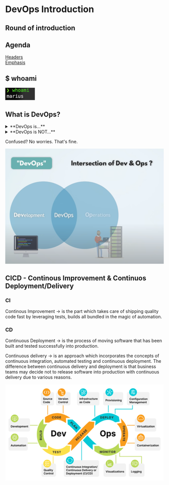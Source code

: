 # DevOps Introduction


## Round of introduction

## Agenda

[Headers](#headers)  
[Emphasis](#emphasis)  
<a name="headers"/>

## $ whoami

![The picture says it clearly](pics/whoami.png)

## What is DevOps? 

<details><summary>**DevOps is…**</summary>

- a concept
- a mindset
- a shared attitude understood and embraced by individuals
- a culture that must be nurtured and iteratively improved
- sharing
- mentoring
- learning
- inclusive and open to all ideas
- iterative
- continuous
- collaborative
- an awesome way to confidently develop and deliver software
</details>

<details><summary>**DevOps is NOT…**</summary>

- easily achieved nor implemented
- a product or tool chain
- a job title or role
- a cloud infrastructure provider
- a book
- a technology
- a programming language
- a marketing campaign
- CI/CD
- Kubernetes
- containers
- open source software
- Infrastructure as Code
- automation
- to be trifled with!!!

</details>

Confused? No worries. That's fine.

![What exactly IS DevOps](pics/whatisdevops.png)



## CICD - Continous Improvement **&** Continuos Deployment/Delivery

### CI
Continous Improvement &rarr;  is the part which takes care of shipping quality code fast by leveraging tests, builds all bundled in the magic of automation. 


### CD
Continuous Deployment &rarr; is the process of moving software that has been built and tested successfully into production.

Continuous delivery   &rarr; is an approach which incorporates the concepts of continuous integration, automated testing and continuous deployment. 
                          The difference between continuous delivery and deployment is that business teams may decide not to release software into production with continuous delivery due to various reasons.

![Cicd lifecycle](pics/cicd-lifecycle.png)

